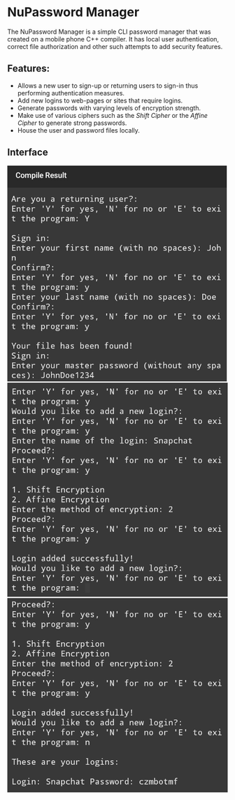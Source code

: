 # NuPassword Manager

The NuPassword Manager is a simple CLI password manager that was created on a mobile phone C++ compiler. It has local user authentication, correct file authorization and other such attempts to add security features. 

## Features:
- Allows a new user to sign-up or returning users to sign-in thus performing authentication measures.
- Add new logins to web-pages or sites that require logins.
- Generate passwords with varying levels of encryption strength.
- Make use of various ciphers such as the *Shift Cipher* or the *Affine Cipher* to generate strong passwords.
- House the user and password files locally.

## Interface
![User Authentication](/repo/C1.JPG)
![Adding Logins & Choosing Encryption Cipher](/repo/C2.JPG)
![Showing Stored Passwords](/repo/C3.JPG)

